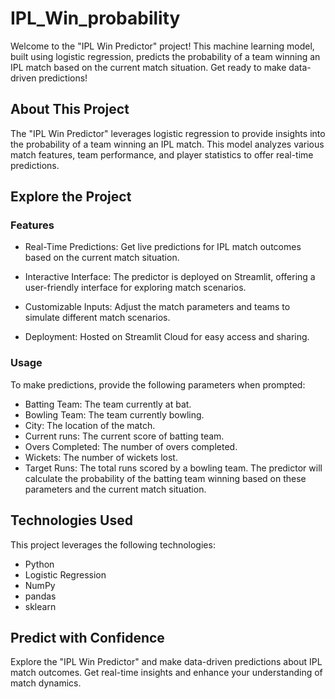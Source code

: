 # IPL_Win_probability
Welcome to the "IPL Win Predictor" project! This machine learning model, built using logistic regression, predicts the probability of a team winning an IPL match based on the current match situation. Get ready to make data-driven predictions!

## About This Project
The "IPL Win Predictor" leverages logistic regression to provide insights into the probability of a team winning an IPL match. This model analyzes various match features, team performance, and player statistics to offer real-time predictions.

## Explore the Project

### Features 
* Real-Time Predictions: Get live predictions for IPL match outcomes based on the current match situation.

* Interactive Interface: The predictor is deployed on Streamlit, offering a user-friendly interface for exploring match scenarios.

* Customizable Inputs: Adjust the match parameters and teams to simulate different match scenarios.

* Deployment: Hosted on Streamlit Cloud for easy access and sharing.

### Usage
To make predictions, provide the following parameters when prompted:

* Batting Team: The team currently at bat.
* Bowling Team: The team currently bowling.
* City: The location of the match.
* Current runs: The current score of batting team.
* Overs Completed: The number of overs completed.
* Wickets: The number of wickets lost.
* Target Runs: The total runs scored by a bowling team.
The predictor will calculate the probability of the batting team winning based on these parameters and the current match situation.

## Technologies Used
This project leverages the following technologies:

* Python
* Logistic Regression
* NumPy
* pandas
* sklearn

## Predict with Confidence
Explore the "IPL Win Predictor" and make data-driven predictions about IPL match outcomes. Get real-time insights and enhance your understanding of match dynamics.
